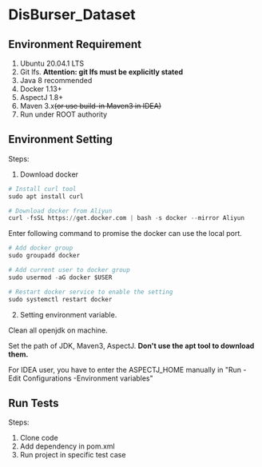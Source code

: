# DisBurser_Dataset


## Environment Requirement
1. Ubuntu 20.04.1 LTS
2.  Git lfs. **Attention: git lfs must be explicitly stated**
3. Java 8 recommended
4. Docker 1.13+
5. AspectJ 1.8+
6. Maven 3.x~~(or use build-in Maven3 in IDEA)~~
7. Run under ROOT authority 
## Environment Setting
Steps:

1. Download docker
```python
# Install curl tool
sudo apt install curl

# Download docker from Aliyun
curl -fsSL https://get.docker.com | bash -s docker --mirror Aliyun
```
Enter following command to promise the docker can use the local port.
```python
# Add docker group
sudo groupadd docker

# Add current user to docker group
sudo usermod -aG docker $USER

# Restart docker service to enable the setting
sudo systemctl restart docker
```

2. Setting environment variable.

Clean all openjdk on machine.

Set the path of JDK, Maven3, AspectJ. 
**Don't use the apt tool to download them.**

For IDEA user, you have to enter the ASPECTJ_HOME manually in "Run - Edit Configurations -Environment variables"



## Run Tests
Steps:
1. Clone code
2. Add dependency in pom.xml
3. Run project in specific test case



<!-- ## Explanation

- Due to the large storage space occupied by the source code packages and binary packages of the distributed system, these packages in this anonymous project will be omitted and download URLs will be provided.

- We provide two implementation methods for simulating patch repairs in the benchmark test suite file inject.c in this anonymous project:

  1. Use the io stream to dynamically repair the buggy version file to obtain the fixed version file.

  2. Provide the fixed version file directly.

  In short, the first method is more in line with the patch repair process, and the second method is more convenient and simple.

- We involved some other system versions when building test cases, so some additional versions are included in the benchmark for use by test cases, which are temporarily out of the scope of benchmark and do not include test suites. I think these versions will be involved in the subsequent expansion of the benchmark. -->
